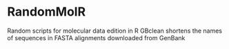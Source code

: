 # RandomMolR
Random scripts for molecular data edition in R
GBclean shortens the names of sequences in FASTA alignments downloaded from GenBank
